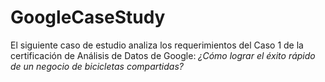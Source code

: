 # GoogleCaseStudy

El siguiente caso de estudio analiza los requerimientos del Caso 1 de la certificación de Análisis de Datos de Google: *¿Cómo lograr el éxito rápido de un negocio de bicicletas
compartidas?*
